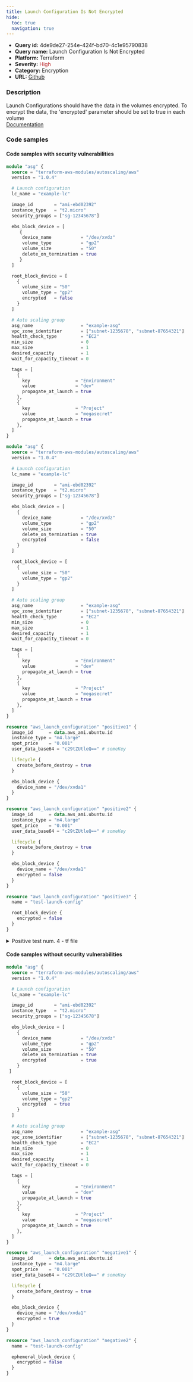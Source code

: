 ```yaml
---
title: Launch Configuration Is Not Encrypted
hide:
  toc: true
  navigation: true
---
```


<style>
  .highlight .hll {
    background-color: #ff171742;
  }
  .md-content {
    max-width: 1100px;
    margin: 0 auto;
  }
</style>

-   **Query id:** 4de9de27-254e-424f-bd70-4c1e95790838
-   **Query name:** Launch Configuration Is Not Encrypted
-   **Platform:** Terraform
-   **Severity:** <span style="color:#bb2124">High</span>
-   **Category:** Encryption
-   **URL:** [Github](https://github.com/Checkmarx/kics/tree/master/assets/queries/terraform/aws/launch_configuration_is_not_encrypted)

### Description
Launch Configurations should have the data in the volumes encrypted. To encrypt the data, the 'encrypted' parameter should be set to true in each volume<br>
[Documentation](https://registry.terraform.io/providers/hashicorp/aws/latest/docs/resources/launch_configuration#encrypted)

### Code samples
#### Code samples with security vulnerabilities
```tf title="Positive test num. 1 - tf file" hl_lines="25 14"
module "asg" {
  source = "terraform-aws-modules/autoscaling/aws"
  version = "1.0.4"

  # Launch configuration
  lc_name = "example-lc"

  image_id        = "ami-ebd02392"
  instance_type   = "t2.micro"
  security_groups = ["sg-12345678"]

  ebs_block_device = [
     {
      device_name           = "/dev/xvdz"
      volume_type           = "gp2"
      volume_size           = "50"
      delete_on_termination = true
     }
  ]

  root_block_device = [
    {
      volume_size = "50"
      volume_type = "gp2"
      encrypted   = false
    }
  ]

  # Auto scaling group
  asg_name                  = "example-asg"
  vpc_zone_identifier       = ["subnet-1235678", "subnet-87654321"]
  health_check_type         = "EC2"
  min_size                  = 0
  max_size                  = 1
  desired_capacity          = 1
  wait_for_capacity_timeout = 0

  tags = [
    {
      key                 = "Environment"
      value               = "dev"
      propagate_at_launch = true
    },
    {
      key                 = "Project"
      value               = "megasecret"
      propagate_at_launch = true
    },
  ]
}

```
```tf title="Positive test num. 2 - tf file" hl_lines="24 18"
module "asg" {
  source = "terraform-aws-modules/autoscaling/aws"
  version = "1.0.4"

  # Launch configuration
  lc_name = "example-lc"

  image_id        = "ami-ebd02392"
  instance_type   = "t2.micro"
  security_groups = ["sg-12345678"]

  ebs_block_device = [ 
    {
      device_name           = "/dev/xvdz"
      volume_type           = "gp2"
      volume_size           = "50"
      delete_on_termination = true
      encrypted             = false
    }
  ]

  root_block_device = [ 
    {
      volume_size = "50"
      volume_type = "gp2"
    }
  ]

  # Auto scaling group
  asg_name                  = "example-asg"
  vpc_zone_identifier       = ["subnet-1235678", "subnet-87654321"]
  health_check_type         = "EC2"
  min_size                  = 0
  max_size                  = 1
  desired_capacity          = 1
  wait_for_capacity_timeout = 0

  tags = [
    {
      key                 = "Environment"
      value               = "dev"
      propagate_at_launch = true
    },
    {
      key                 = "Project"
      value               = "megasecret"
      propagate_at_launch = true
    },
  ]
}

```
```tf title="Positive test num. 3 - tf file" hl_lines="11 28 36"
resource "aws_launch_configuration" "positive1" {
  image_id      = data.aws_ami.ubuntu.id
  instance_type = "m4.large"
  spot_price    = "0.001"
  user_data_base64 = "c29tZUtleQ==" # someKey

  lifecycle {
    create_before_destroy = true
  }

  ebs_block_device {
    device_name = "/dev/xvda1"
  }
}

resource "aws_launch_configuration" "positive2" {
  image_id      = data.aws_ami.ubuntu.id
  instance_type = "m4.large"
  spot_price    = "0.001"
  user_data_base64 = "c29tZUtleQ==" # someKey

  lifecycle {
    create_before_destroy = true
  }

  ebs_block_device {
    device_name = "/dev/xvda1"
    encrypted = false
  }
}

resource "aws_launch_configuration" "positive3" {
  name = "test-launch-config"

  root_block_device {
    encrypted = false
  }
}

```
<details><summary>Positive test num. 4 - tf file</summary>

```tf hl_lines="14 23"
module "asg" {
  source = "terraform-aws-modules/autoscaling/aws"
  version = "1.0.4"

  # Launch configuration
  lc_name = "example-lc"

  image_id        = "ami-ebd02392"
  instance_type   = "t2.micro"
  security_groups = ["sg-12345678"]

  ebs_block_device = [
     {
      device_name           = "/dev/xvdz"
      volume_type           = "gp2"
      volume_size           = "50"
      delete_on_termination = true
    }
  ]

  root_block_device = [
     {
      volume_size = "50"
      volume_type = "gp2"
     }
  ]

  # Auto scaling group
  asg_name                  = "example-asg"
  vpc_zone_identifier       = ["subnet-1235678", "subnet-87654321"]
  health_check_type         = "EC2"
  min_size                  = 0
  max_size                  = 1
  desired_capacity          = 1
  wait_for_capacity_timeout = 0

  tags = [
    {
      key                 = "Environment"
      value               = "dev"
      propagate_at_launch = true
    },
    {
      key                 = "Project"
      value               = "megasecret"
      propagate_at_launch = true
    },
  ]
}

```
</details>


#### Code samples without security vulnerabilities
```tf title="Negative test num. 1 - tf file"
module "asg" {
  source = "terraform-aws-modules/autoscaling/aws"
  version = "1.0.4"

  # Launch configuration
  lc_name = "example-lc"

  image_id        = "ami-ebd02392"
  instance_type   = "t2.micro"
  security_groups = ["sg-12345678"]

  ebs_block_device = [
    {
      device_name           = "/dev/xvdz"
      volume_type           = "gp2"
      volume_size           = "50"
      delete_on_termination = true
      encrypted             = true
    }
 ]

  root_block_device = [ 
    {
      volume_size = "50"
      volume_type = "gp2"
      encrypted   = true
    }
  ]

  # Auto scaling group
  asg_name                  = "example-asg"
  vpc_zone_identifier       = ["subnet-1235678", "subnet-87654321"]
  health_check_type         = "EC2"
  min_size                  = 0
  max_size                  = 1
  desired_capacity          = 1
  wait_for_capacity_timeout = 0

  tags = [
    {
      key                 = "Environment"
      value               = "dev"
      propagate_at_launch = true
    },
    {
      key                 = "Project"
      value               = "megasecret"
      propagate_at_launch = true
    },
  ]
}

```
```tf title="Negative test num. 2 - tf file"
resource "aws_launch_configuration" "negative1" {
  image_id      = data.aws_ami.ubuntu.id
  instance_type = "m4.large"
  spot_price    = "0.001"
  user_data_base64 = "c29tZUtleQ==" # someKey

  lifecycle {
    create_before_destroy = true
  }

  ebs_block_device {
    device_name = "/dev/xvda1"
    encrypted = true
  }
}

resource "aws_launch_configuration" "negative2" {
  name = "test-launch-config"

  ephemeral_block_device {
    encrypted = false
  }
}

```

